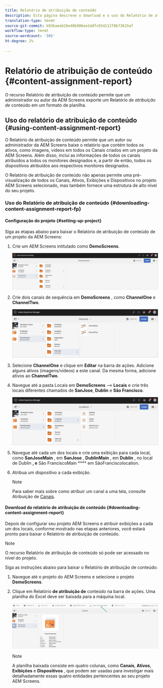 ```yaml
---
title: Relatório de atribuição de conteúdo
description: Esta página descreve o download e o uso do Relatório de atribuição de conteúdo.
translation-type: tm+mt
source-git-commit: b93baeeb26e48b906ee1ddfc034112f8b73615af
workflow-type: tm+mt
source-wordcount: '391'
ht-degree: 2%

---
```



# Relatório de atribuição de conteúdo {#content-assignment-report}

O recurso Relatório de atribuição de conteúdo permite que um administrador ou autor da AEM Screens exporte um Relatório *de atribuição de* conteúdo em um formato de planilha.

## Uso do relatório de atribuição de conteúdo {#using-content-assignment-report}

O Relatório de atribuição de conteúdo permite que um autor ou administrador da AEM Screens baixe o relatório que contém todos os ativos, como imagens, vídeos em todos os Canais criados em um projeto da AEM Screens. Além disso, inclui as informações de todos os canais atribuídos a todos os monitores designados e, a partir de então, todos os dispositivos atribuídos aos respectivos monitores designados.

O Relatório de atribuição de conteúdo não apenas permite uma pré-visualização de todos os Canais, Ativos, Exibições e Dispositivos no projeto AEM Screens selecionado, mas também fornece uma estrutura de alto nível do seu projeto.

### Uso do Relatório de atribuição de conteúdo {#downloading-content-assignment-report-fp}

#### Configuração do projeto {#setting-up-project}

Siga as etapas abaixo para baixar o Relatório de atribuição de conteúdo de um projeto da AEM Screens:

1. Crie um AEM Screens intitulado como **DemoScreens**.

   ![imagem](/help/user-guide/assets/content-assignment-report/car-1.png)

1. Crie dois canais de sequência em **DemoScreens** , como **ChannelOne** e **ChannelTwo**.

   ![imagem](/help/user-guide/assets/content-assignment-report/car-2.png)

1. Selecione **ChannelOne** e clique em **Editar** na barra de ações. Adicione alguns ativos (imagens/vídeos) a este canal. Da mesma forma, adicione ativos ao **ChannelTwo**.

1. Navegue até a pasta Locais em **DemoScreens** —> **Locais** e crie três locais diferentes chamados de **SanJose**, **Dublin** e **São Francisco**.

   ![imagem](/help/user-guide/assets/content-assignment-report/car-3.png)

1. Navegue até cada um dos locais e crie uma exibição para cada local, como **SanJoseMain** , em **SanJose** , **DublinMain** , em **Dublin** , no local de Dublin **, e** São FranciscoMain **** em SãoFranciscolocation.

1. Atribua um dispositivo a cada exibição.

   >[!NOTE]
   >Para saber mais sobre como atribuir um canal a uma tela, consulte Atribuição de [Canais](/help/user-guide/channel-assignment.md).

#### Download do relatório de atribuição de conteúdo {#downloading-content-assignment-report}

Depois de configurar seu projeto AEM Screens e atribuir exibições a cada um dos locais, conforme mostrado nas etapas anteriores, você estará pronto para baixar o Relatório de atribuição de conteúdo.

>[!NOTE]
>O recurso Relatório de atribuição de conteúdo só pode ser acessado no nível do projeto.

Siga as instruções abaixo para baixar o Relatório de atribuição de conteúdo:

1. Navegue até o projeto do AEM Screens e selecione o projeto **DemoScreens**.

1. Clique em Relatório **de atribuição de** conteúdo na barra de ações. Uma planilha do Excel deve ser baixada para a máquina local.

   ![imagem](/help/user-guide/assets/content-assignment-report/can-download.png)

   >[!NOTE]
   >A planilha baixada consiste em quatro colunas, como **Canais**, **Ativos**, **Exibições** e **Dispositivos** , que podem ser usadas para investigar mais detalhadamente essas quatro entidades pertencentes ao seu projeto AEM Screens.





